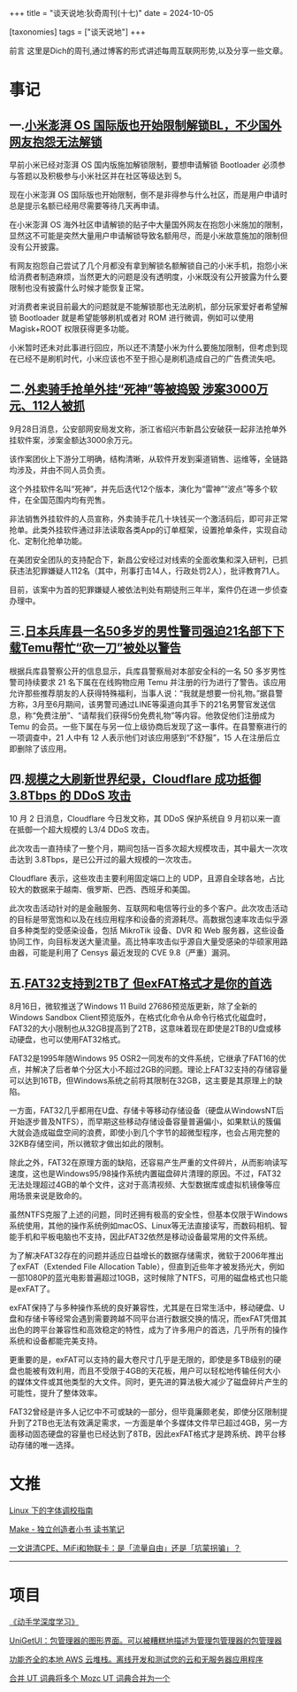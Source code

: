 +++
title = "谈天说地:狄奇周刊(十七)"
date = 2024-10-05

[taxonomies]
tags = ["谈天说地"]
+++

前言 这里是Dich的周刊,通过博客的形式讲述每周互联网形势,以及分享一些文章。

<!-- more -->
# **事记**

## **一.[小米澎湃 OS 国际版也开始限制解锁BL，不少国外网友抱怨无法解锁](https://t.me/MlgmXyysd_bibilailai/1903)**

早前小米已经对澎湃 OS 国内版施加解锁限制，要想申请解锁 Bootloader 必须参与答题以及积极参与小米社区并在社区等级达到 5。

现在小米澎湃 OS 国际版也开始限制，倒不是非得参与什么社区，而是用户申请时总是提示名额已经用尽需要等待几天再申请。

在小米澎湃 OS 海外社区申请解锁的贴子中大量国外网友在抱怨小米施加的限制，显然这不可能是突然大量用户申请解锁导致名额用尽，而是小米故意施加的限制但没有公开披露。

有网友抱怨自己尝试了几个月都没有拿到解锁名额解锁自己的小米手机，抱怨小米给消费者制造麻烦，当然更大的问题是没有透明度，小米既没有公开披露为什么要限制也没有披露什么时候才能恢复正常。

对消费者来说目前最大的问题就是不能解锁那也无法刷机，部分玩家爱好者希望解锁 Bootloader 就是希望能够刷机或者对 ROM 进行微调，例如可以使用 Magisk+ROOT 权限获得更多功能。

小米暂时还未对此事进行回应，所以还不清楚小米为什么要施加限制，但考虑到现在已经不是刷机时代，小米应该也不至于担心是刷机造成自己的广告费流失吧。

## **二.[外卖骑手抢单外挂“死神”等被捣毁 涉案3000万元、112人被抓](https://news.mydrivers.com/1/1005/1005881.htm)**

9月28日消息，公安部网安局发文称，浙江省绍兴市新昌公安破获一起非法抢单外挂软件案，涉案金额达3000余万元。

该作案团伙上下游分工明确，结构清晰，从软件开发到渠道销售、运维等，全链路均涉及，并由不同人员负责。

这个外挂软件名叫“死神”，并先后迭代12个版本，演化为“雷神”“波点”等多个软件，在全国范围内均有兜售。

非法销售外挂软件的人员宣称，外卖骑手花几十块钱买一个激活码后，即可非正常抢单。此类外挂软件通过非法读取各类App的订单框架，设置抢单条件，实现自动化、定制化抢单功能。

在美团安全团队的支持配合下，新昌公安经过对线索的全面收集和深入研判，已抓获违法犯罪嫌疑人112名（其中，刑事打击14人，行政处罚2人），批评教育71人。

目前，该案中为首的犯罪嫌疑人被依法判处有期徒刑三年半，案件仍在进一步侦查办理中。

## **三.[日本兵库县一名50多岁的男性警司强迫21名部下下载Temu帮忙“砍一刀”被处以警告](https://t.me/xhqcankao/13876)**

根据兵库县警察公开的信息显示，兵库县警察局对本部安全科的一名 50 多岁男性警司持续要求 21 名下属在在线购物应用 Temu 并注册的行为进行了警告。该应用允许那些推荐朋友的人获得特殊福利，当事人说：“我就是想要一份礼物。”据县警方称，3月至6月期间，该男警司通过LINE等渠道向其手下的21名男警官发送信息，称“免费注册”、“请帮我们获得5份免费礼物”等内容。他敦促他们注册成为 Temu 的会员。一些下属在与另一位上级协商后发现了这一事件。在县警察进行的一项调查中，21 人中有 12 人表示他们对该应用感到“不舒服”，15 人在注册后立即删除了该应用。


## **四.[规模之大刷新世界纪录，Cloudflare 成功抵御 3.8Tbps 的 DDoS 攻击](https://www.ithome.com/0/799/942.htm)**

10 月 2 日消息，Cloudflare 今日发文称，其 DDoS 保护系统自 9 月初以来一直在抵御一个超大规模的 L3/4 DDoS 攻击。

此次攻击一直持续了一整个月，期间包括一百多次超大规模攻击，其中最大一次攻击达到 3.8Tbps，是已公开过的最大规模的一次攻击。

Cloudflare 表示，这些攻击主要利用固定端口上的 UDP，且源自全球各地，占比较大的数据来于越南、俄罗斯、巴西、西班牙和美国。

此次攻击活动针对的是金融服务、互联网和电信等行业的多个客户。此次攻击活动的目标是带宽饱和以及在线应用程序和设备的资源耗尽。高数据包速率攻击似乎源自多种类型的受感染设备，包括 MikroTik 设备、DVR 和 Web 服务器，这些设备协同工作，向目标发送大量流量。高比特率攻击似乎源自大量受感染的华硕家用路由器，可能是利用了 Censys 最近发现的 CVE 9.8（严重）漏洞。

## **五.[FAT32支持到2TB了 但exFAT格式才是你的首选](https://news.mydrivers.com/1/1006/1006508.htm)**

8月16日，微软推送了Windows 11 Build 27686预览版更新，除了全新的Windows Sandbox Client预览版外，在格式化命令从命令行格式化磁盘时，FAT32的大小限制也从32GB提高到了2TB，这意味着现在即使是2TB的U盘或移动硬盘，也可以使用FAT32格式。

FAT32是1995年随Windows 95 OSR2一同发布的文件系统，它继承了FAT16的优点，并解决了后者单个分区大小不超过2GB的问题。理论上FAT32支持的存储容量可以达到16TB，但Windows系统之前将其限制在32GB，这主要是其原理上的缺陷。

一方面，FAT32几乎都用在U盘、存储卡等移动存储设备（硬盘从WindowsNT后开始逐步普及NTFS），而早期这些移动存储设备容量普遍偏小，如果默认的簇偏大就会造成磁盘空间的浪费，即使小到几个字节的超微型程序，也会占用完整的32KB存储空间，所以微软才做出如此的限制。

除此之外，FAT32在原理方面的缺陷，还容易产生严重的文件碎片，从而影响读写速度，这也是Windows95/98操作系统内置磁盘碎片清理的原因。不过，FAT32无法处理超过4GB的单个文件，这对于高清视频、大型数据库或虚拟机镜像等应用场景来说是致命的。

虽然NTFS克服了上述的问题，同时还拥有极高的安全性，但基本仅限于Windows系统使用，其他的操作系统例如macOS、Linux等无法直接读写，而数码相机、智能手机和平板电脑也不支持，因此FAT32依然是移动设备最常用的文件系统。

为了解决FAT32存在的问题并适应日益增长的数据存储需求，微软于2006年推出了exFAT（Extended File Allocation Table），但直到近些年才被发扬光大，例如一部1080P的蓝光电影普遍超过10GB，这时候除了NTFS，可用的磁盘格式也只能是exFAT了。

exFAT保持了与多种操作系统的良好兼容性，尤其是在日常生活中，移动硬盘、U盘和存储卡等经常会遇到需要跨越不同平台进行数据交换的情况，而exFAT凭借其出色的跨平台兼容性和高效稳定的特性，成为了许多用户的首选，几乎所有的操作系统和设备都能完美支持。

更重要的是，exFAT可以支持的最大卷尺寸几乎是无限的，即使是多TB级别的硬盘也能被有效利用，而且不受限于4GB的天花板，用户可以轻松地传输任何大小的媒体文件或其他类型的大文件。同时，更先进的算法极大减少了磁盘碎片产生的可能性，提升了整体效率。

FAT32曾经是许多人记忆中不可或缺的一部分，但毕竟廉颇老矣，即使分区限制提升到了2TB也无法有效满足需求，一方面是单个多媒体文件早已超过4GB，另一方面移动固态硬盘的容量也已经达到了8TB，因此exFAT格式才是跨系统、跨平台移动存储的唯一选择。

# **文推**

[Linux 下的字体调校指南](https://szclsya.me/zh-cn/posts/fonts/linux-config-guide/)

[Make - 独立创造者小书 读书笔记](https://www.owenyoung.com/blog/books/make/)

[一文讲清CPE、MiFi和物联卡：是「流量自由」还是「坑蒙拐骗」？](https://ygxz.in/dairy/4541/)

---

# **项目**

[《动手学深度学习》](https://zh.d2l.ai/)

[UniGetUI：包管理器的图形界面。可以被糟糕地描述为管理包管理器的包管理器](https://github.com/marticliment/UniGetUI)

[功能齐全的本地 AWS 云堆栈。离线开发和测试您的云和无服务器应用程序](https://github.com/localstack/localstack)

[合并 UT 词典将多个 Mozc UT 词典合并为一个](https://github.com/utuhiro78/merge-ut-dictionaries)


